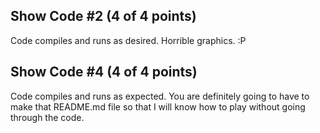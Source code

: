 ## Show Code #2 (4 of 4 points)

Code compiles and runs as desired. Horrible graphics.  :P

## Show Code #4 (4 of 4 points)

Code compiles and runs as expected. You are definitely going to have to make that README.md file so that I will know
how to play without going through the code.
